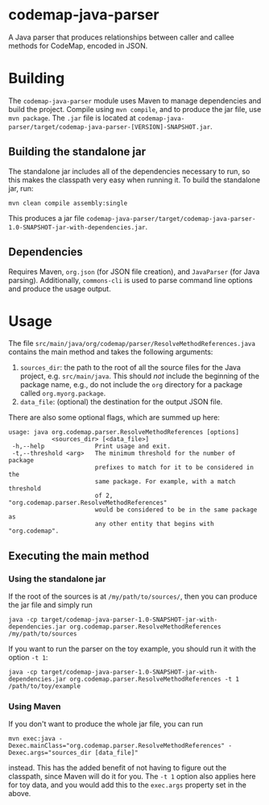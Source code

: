 codemap-java-parser
===================
A Java parser that produces relationships between caller and callee methods for CodeMap, encoded in JSON.

# Building
The `codemap-java-parser` module uses Maven to manage dependencies and build the project. 
Compile using `mvn compile`, and to produce the jar file, use `mvn package`. The `.jar` file is located at `codemap-java-parser/target/codemap-java-parser-[VERSION]-SNAPSHOT.jar`.

## Building the standalone jar

The standalone jar includes all of the dependencies necessary to run, so this makes the
classpath very easy when running it. To build the standalone jar, run:

```
mvn clean compile assembly:single
```

This produces a jar file `codemap-java-parser/target/codemap-java-parser-1.0-SNAPSHOT-jar-with-dependencies.jar`.

## Dependencies
Requires Maven, `org.json` (for JSON file creation), and `JavaParser` (for Java parsing). Additionally, `commons-cli` is used to parse command line options and produce the usage output.

# Usage
The file `src/main/java/org/codemap/parser/ResolveMethodReferences.java` contains the main method and takes the following arguments:

1. `sources_dir`: the path to the root of all the source files for the Java project, e.g. `src/main/java`. This should _not_ include the beginning of the package name, e.g., do not include the `org` directory for a package called `org.myorg.package`.
2. `data_file`: (optional) the destination for the output JSON file.

There are also some optional flags, which are summed up here:

```
usage: java org.codemap.parser.ResolveMethodReferences [options]
            <sources_dir> [<data_file>]
 -h,--help              Print usage and exit.
 -t,--threshold <arg>   The minimum threshold for the number of package
                        prefixes to match for it to be considered in the
                        same package. For example, with a match threshold
                        of 2, "org.codemap.parser.ResolveMethodReferences"
                        would be considered to be in the same package as
                        any other entity that begins with "org.codemap".
```

## Executing the main method

### Using the standalone jar

If the root of the sources is at `/my/path/to/sources/`, then you can produce the jar file and simply run

```
java -cp target/codemap-java-parser-1.0-SNAPSHOT-jar-with-dependencies.jar org.codemap.parser.ResolveMethodReferences /my/path/to/sources
```

If you want to run the parser on the toy example, you should run it with the option `-t 1`:

```
java -cp target/codemap-java-parser-1.0-SNAPSHOT-jar-with-dependencies.jar org.codemap.parser.ResolveMethodReferences -t 1 /path/to/toy/example
```

### Using Maven
If you don't want to produce the whole jar file, you can run

```
mvn exec:java -Dexec.mainClass="org.codemap.parser.ResolveMethodReferences" -Dexec.args="sources_dir [data_file]"
```

instead. This has the added benefit of not having to figure out the classpath, since Maven will do it for you. The `-t 1` option also applies here for toy data, and you would add this to the `exec.args` property set in the above.

